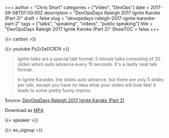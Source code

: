 +++
author = "Chris Short"
categories = ["Video", "DevOps"]
date = 2017-09-08T07:00:00Z
description = "DevOpsDays Raleigh 2017 Ignite Karoke (Part 2)"
draft = false
slug = "devopsdays-raleigh-2017-ignite-karaoke-part-2"
tags = ["talks", "speaking", "videos", "public speaking"]
title = "DevOpsDays Raleigh 2017 Ignite Karoke (Part 2)"
ShowTOC = false
+++

{{< carbon >}}

{{< youtube Pz2r2eDCR74 >}}

> Ignite talks are a special talk format: 5 minute talks consisting of 20 slides which auto advance every 15 seconds. It's a really neat talk format.
>
> In Ignite Karaoke, the slides auto advance, but there are only 5 slides per talk, except you have no idea what your slides will look like! It leads to some pretty funny improv.

Source: [DevOpsDays Raleigh 2017 Ignite Karoke (Part 2)](https://youtu.be/Pz2r2eDCR74)

Download as [MP4](https://c.chrisshort.net/file/chrisshort/DevOpsDays-Raleigh-2017-Ignite-Karaoke-Part-2.mp4)

{{< speaker >}}

{{< eo_signup >}}
